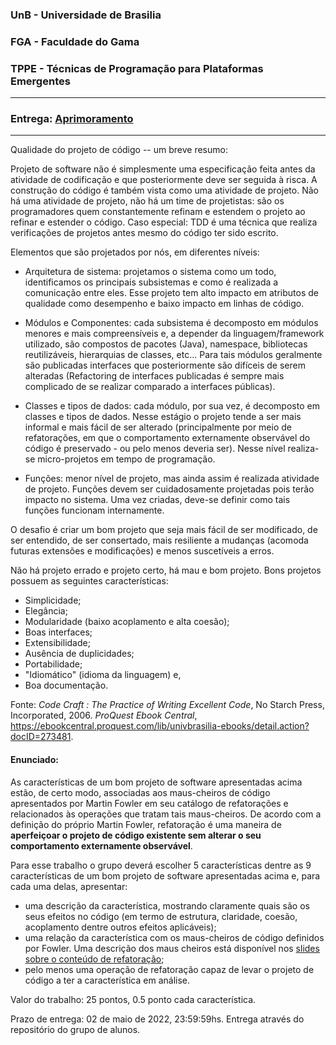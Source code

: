 ### UnB - Universidade de Brasilia 
### FGA - Faculdade do Gama
### TPPE - Técnicas de Programação para Plataformas Emergentes

---

### Entrega: [Aprimoramento](https://github.com/Projetos-TPPE/simulador_irpf/blob/tp3/tp3/Aprimoramento%20tp3.md)

---
Qualidade do projeto de código -- um breve resumo: 

Projeto de software não é simplesmente uma especificação feita antes da
atividade de codificação e que posteriormente deve ser seguida à risca. A
construção do código é também vista como uma atividade de projeto. Não há uma
atividade de projeto, não há um time de projetistas: são os programadores quem
constantemente refinam e estendem o projeto ao refinar e estender o código. Caso
especial: TDD é uma técnica que realiza verificações de projetos antes mesmo do
código ter sido escrito. 

Elementos que são projetados por nós, em diferentes níveis: 
- Arquitetura de sistema: projetamos o sistema como um todo, identificamos os
  principais subsistemas e como é realizada a comunicação entre eles. Esse
projeto tem alto impacto em atributos de qualidade como desempenho e baixo
impacto em linhas de código. 

- Módulos e Componentes: cada subsistema é decomposto em módulos menores e mais
  compreensíveis e, a depender da linguagem/framework utilizado, são compostos
de pacotes (Java), namespace, bibliotecas reutilizáveis, hierarquias de classes,
etc... Para tais módulos geralmente são publicadas interfaces que posteriormente
são difíceis de serem alteradas (Refactoring de interfaces publicadas é sempre
mais complicado de se realizar comparado a interfaces públicas).

- Classes e tipos de dados: cada módulo, por sua vez, é decomposto em classes e
  tipos de dados. Nesse estágio o projeto tende a ser mais informal e mais fácil
de ser alterado (principalmente por meio de refatorações, em que o comportamento
externamente observável do código é preservado - ou pelo menos deveria ser).
Nesse nível realiza-se micro-projetos em tempo de programação. 

- Funções: menor nível de projeto, mas ainda assim é realizada atividade de
  projeto. Funções devem ser cuidadosamente projetadas pois terão impacto no
sistema. Uma vez criadas, deve-se definir como tais funções funcionam
internamente.


O desafio é criar um bom projeto que seja mais fácil de ser modificado, de ser
entendido, de ser consertado, mais resiliente a mudanças (acomoda futuras
extensões e modificações) e menos suscetíveis a erros. 

Não há projeto errado e projeto certo, há mau e bom projeto. Bons projetos
possuem as seguintes características: 
* Simplicidade;
* Elegância;
* Modularidade (baixo acoplamento e alta coesão);
* Boas interfaces; 
* Extensibilidade;
* Ausência de duplicidades; 
* Portabilidade;
* "Idiomático" (idioma da linguagem) e,
* Boa documentação. 

Fonte: _Code Craft : The Practice of Writing Excellent Code_, No Starch Press,
Incorporated, 2006. _ProQuest Ebook Central_,
https://ebookcentral.proquest.com/lib/univbrasilia-ebooks/detail.action?docID=273481.

#### Enunciado:

As características de um bom projeto de software apresentadas acima estão, de
certo modo, associadas aos maus-cheiros de código apresentados por Martin Fowler
em seu catálogo de refatorações e relacionados às operações que tratam tais
maus-cheiros. De acordo com a definição do próprio Martin Fowler, refatoração é
uma maneira de **aperfeiçoar o projeto de código existente sem alterar o seu
comportamento externamente observável**. 

Para esse trabalho o grupo deverá escolher 5 características dentre as 9
características de um bom projeto de software apresentadas acima e, para cada
uma delas, apresentar:
* uma descrição da característica, mostrando claramente quais são os seus
    efeitos no código (em termo de estrutura, claridade, coesão, acoplamento
    dentre outros efeitos aplicáveis);
* uma relação da característica com os maus-cheiros de código definidos por
    Fowler. Uma descrição dos maus cheiros está disponível nos [slides sobre o
    conteúdo de refatoração](https://docs.google.com/presentation/d/1BG1DVjtOZeG-j3Fmj1cY1gz-4AW9FphX/edit?usp=sharing&ouid=112746484255766107555&rtpof=true&sd=true);
* pelo menos uma operação de refatoração capaz de levar o projeto de código a
    ter a característica em análise. 


Valor do trabalho: 25 pontos, 0.5 ponto cada característica. 

Prazo de entrega: 02 de maio de 2022, 23:59:59hs. Entrega através do repositório
do grupo de alunos. 

